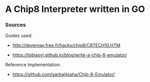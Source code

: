 # A Chip8 Interpreter written in GO


### Sources
Guides used: 
* http://devernay.free.fr/hacks/chip8/C8TECH10.HTM

* https://tobiasvl.github.io/blog/write-a-chip-8-emulator/

Reference Implementation:
* https://github.com/sarbajitsaha/Chip-8-Emulator/